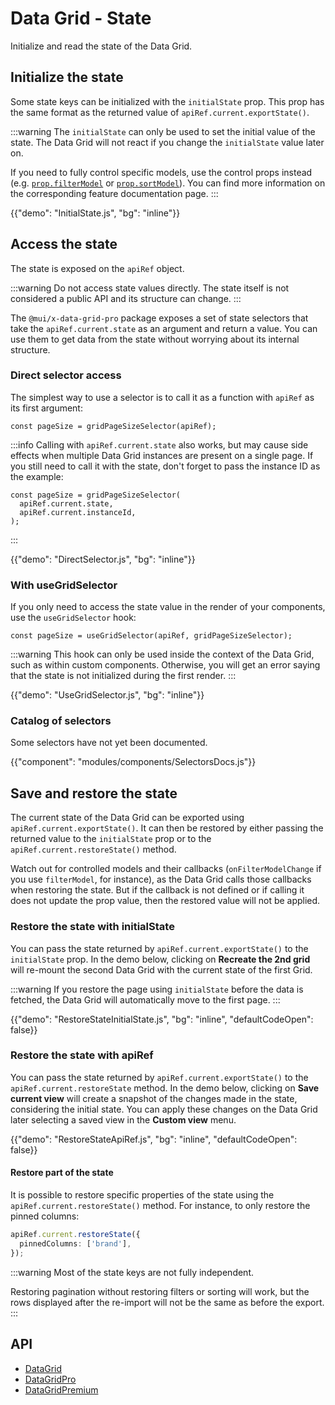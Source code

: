 # Data Grid - State

<p class="description">Initialize and read the state of the Data Grid.</p>

## Initialize the state

Some state keys can be initialized with the `initialState` prop.
This prop has the same format as the returned value of `apiRef.current.exportState()`.

:::warning
The `initialState` can only be used to set the initial value of the state.
The Data Grid will not react if you change the `initialState` value later on.

If you need to fully control specific models, use the control props instead (e.g. [`prop.filterModel`](/x/react-data-grid/filtering/#controlled-filters) or [`prop.sortModel`](https://mui.com/x/react-data-grid/sorting/#controlled-sort-model)).
You can find more information on the corresponding feature documentation page.
:::

{{"demo": "InitialState.js", "bg": "inline"}}

## Access the state

The state is exposed on the `apiRef` object.

:::warning
Do not access state values directly.
The state itself is not considered a public API and its structure can change.
:::

The `@mui/x-data-grid-pro` package exposes a set of state selectors that take the `apiRef.current.state` as an argument and return a value.
You can use them to get data from the state without worrying about its internal structure.

### Direct selector access

The simplest way to use a selector is to call it as a function with `apiRef` as its first argument:

```tsx
const pageSize = gridPageSizeSelector(apiRef);
```

:::info
Calling with `apiRef.current.state` also works, but may cause side effects when multiple Data Grid instances are present on a single page.
If you still need to call it with the state, don't forget to pass the instance ID as the example:

```tsx
const pageSize = gridPageSizeSelector(
  apiRef.current.state,
  apiRef.current.instanceId,
);
```

:::

{{"demo": "DirectSelector.js", "bg": "inline"}}

### With useGridSelector

If you only need to access the state value in the render of your components, use the `useGridSelector` hook:

```tsx
const pageSize = useGridSelector(apiRef, gridPageSizeSelector);
```

:::warning
This hook can only be used inside the context of the Data Grid, such as within custom components.
Otherwise, you will get an error saying that the state is not initialized during the first render.
:::

{{"demo": "UseGridSelector.js", "bg": "inline"}}

### Catalog of selectors

Some selectors have not yet been documented.

{{"component": "modules/components/SelectorsDocs.js"}}

## Save and restore the state

The current state of the Data Grid can be exported using `apiRef.current.exportState()`.
It can then be restored by either passing the returned value to the `initialState` prop or to the `apiRef.current.restoreState()` method.

Watch out for controlled models and their callbacks (`onFilterModelChange` if you use `filterModel`, for instance), as the Data Grid calls those callbacks when restoring the state.
But if the callback is not defined or if calling it does not update the prop value, then the restored value will not be applied.

### Restore the state with initialState

You can pass the state returned by `apiRef.current.exportState()` to the `initialState` prop.
In the demo below, clicking on **Recreate the 2nd grid** will re-mount the second Data Grid with the current state of the first Grid.

:::warning
If you restore the page using `initialState` before the data is fetched, the Data Grid will automatically move to the first page.
:::

{{"demo": "RestoreStateInitialState.js", "bg": "inline", "defaultCodeOpen": false}}

### Restore the state with apiRef

You can pass the state returned by `apiRef.current.exportState()` to the `apiRef.current.restoreState` method.
In the demo below, clicking on **Save current view** will create a snapshot of the changes made in the state, considering the initial state.
You can apply these changes on the Data Grid later selecting a saved view in the **Custom view** menu.

{{"demo": "RestoreStateApiRef.js", "bg": "inline", "defaultCodeOpen": false}}

#### Restore part of the state

It is possible to restore specific properties of the state using the `apiRef.current.restoreState()` method.
For instance, to only restore the pinned columns:

```ts
apiRef.current.restoreState({
  pinnedColumns: ['brand'],
});
```

:::warning
Most of the state keys are not fully independent.

Restoring pagination without restoring filters or sorting will work, but the rows displayed after the re-import will not be the same as before the export.
:::

## API

- [DataGrid](/x/api/data-grid/data-grid/)
- [DataGridPro](/x/api/data-grid/data-grid-pro/)
- [DataGridPremium](/x/api/data-grid/data-grid-premium/)

